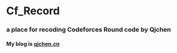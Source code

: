 # Cf_Record
### a place for recoding Codeforces Round code by Qjchen
#### My blog is [qjchen.cn](qjchen.cn)